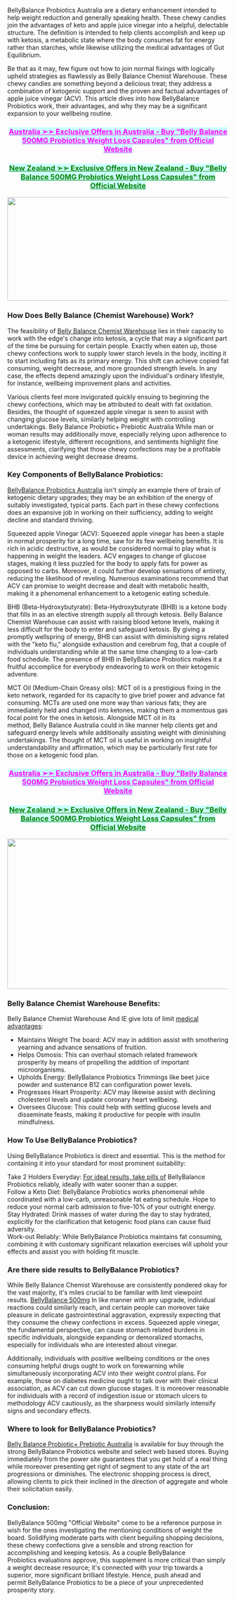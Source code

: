 <p>BellyBalance&nbsp;Probiotics Australia&nbsp;are a dietary enhancement intended to help weight reduction and generally speaking health. These chewy candies join the advantages of keto and apple juice vinegar into a helpful, delectable structure. The definition is intended to help clients accomplish and keep up with ketosis, a metabolic state where the body consumes fat for energy rather than starches, while likewise utilizing the medical advantages of Gut Equilibrium.</p>
<p>Be that as it may, few figure out how to join normal fixings with logically upheld strategies as flawlessly as&nbsp;Belly Balance Chemist Warehouse. These chewy candies are something beyond a delicious treat; they address a combination of ketogenic support and the proven and factual advantages of apple juice vinegar (ACV). This article dives into how&nbsp;BellyBalance Probiotics&nbsp;work, their advantages, and why they may be a significant expansion to your wellbeing routine.</p>
<h3 style="text-align: center;"><span style="background-color: #ccffff; color: #ff00ff;"><a style="background-color: #ccffff; color: #ff00ff;" href="https://au-bellybalance.com/get/bellybalance/">Australia ➢➢ Exclusive Offers in Australia - Buy "Belly Balance 500MG Probiotics Weight Loss Capsules" from Official Website</a></span></h3>
<h3 style="text-align: center;"><span style="background-color: #ccffff; color: #008000;"><a style="background-color: #ccffff; color: #008000;" href="https://au-bellybalance.com/get/bellybalance-nz/">New Zealand ➢➢ Exclusive Offers in New Zealand - Buy "Belly Balance 500MG Probiotics Weight Loss Capsules" from Official Website</a></span></h3>
<div class="separator"><a href="https://au-bellybalance.com/get/bellybalance/"><img style="display: block; margin-left: auto; margin-right: auto;" src="https://blogger.googleusercontent.com/img/b/R29vZ2xl/AVvXsEjD9g-hhgW8cdjNj-hvZmipVCjxiJwBVD9LHTjIk3SPYoz5ix6l89D2q60boyXViMoi77LNv51l4VzBYtVMTq2RJAWBRQg9MYwu0s20_Itr_qnqHuvfdaWt9Sf7qhEHyBZQX8Hg1uwvRKyWlrEvAlH7x2yv1w_e-aibNy-nW1_pJ-8jCdji3Q7Z-Vgaxs5u/w640-h236/BellyBalance%20500mg01.jpeg" alt="" width="640" height="236" border="0" data-original-height="315" data-original-width="851" /></a></div>
<h3><strong>How Does&nbsp;Belly Balance (Chemist Warehouse)&nbsp;Work?</strong></h3>
<p>The feasibility of&nbsp;<a href="https://au-bellybalance.com/belly-balance-chemist-warehouse/">Belly Balance Chemist Warehouse</a>&nbsp;lies in their capacity to work with the edge's change into ketosis, a cycle that may a significant part of the time be pursuing for certain people. Exactly when eaten up, those chewy confections work to supply lower starch levels in the body, inciting it to start including fats as its primary energy. This shift can achieve copied fat consuming, weight decrease, and more grounded strength levels. In any case, the effects depend amazingly upon the individual's ordinary lifestyle, for instance, wellbeing improvement plans and activities.</p>
<p>Various clients feel more invigorated quickly ensuing to beginning the chewy confections, which may be attributed to dealt with fat oxidation. Besides, the thought of squeezed apple vinegar is seen to assist with changing glucose levels, similarly helping weight with controlling undertakings.&nbsp;Belly&nbsp;Balance&nbsp;Probiotic+ Prebiotic Australia&nbsp;While man or woman results may additionally move, especially relying upon adherence to a ketogenic lifestyle, different recognitions, and sentiments highlight fine assessments, clarifying that those chewy confections may be a profitable device in achieving weight decrease dreams.</p>
<h3><strong>Key Components of&nbsp;BellyBalance Probiotics:</strong></h3>
<p><a href="https://academly.org/belly-balance/">BellyBalance Probiotics Australia</a>&nbsp;isn't simply an example there of brain of ketogenic dietary upgrades; they may be an exhibition of the energy of suitably investigated, typical parts. Each part in these chewy confections does an expansive job in working on their sufficiency, adding to weight decline and standard thriving.</p>
<p>Squeezed apple Vinegar (ACV): Squeezed apple vinegar has been a staple in normal prosperity for a long time, saw for its few wellbeing benefits. It is rich in acidic destructive, as would be considered normal to play what is happening in weight the leaders. ACV engages to change of glucose stages, making it less puzzled for the body to apply fats for power as opposed to carbs. Moreover, it could further develop sensations of entirety, reducing the likelihood of reveling. Numerous examinations recommend that ACV can promise to weight decrease and dealt with metabolic health, making it a phenomenal enhancement to a ketogenic eating schedule.</p>
<p>BHB (Beta-Hydroxybutyrate): Beta-Hydroxybutyrate (BHB) is a ketone body that fills in as an elective strength supply all through ketosis.&nbsp;Belly Balance Chemist Warehouse&nbsp;can assist with raising blood ketone levels, making it less difficult for the body to enter and safeguard ketosis. By giving a promptly wellspring of energy, BHB can assist with diminishing signs related with the "keto flu," alongside exhaustion and cerebrum fog, that a couple of individuals understanding while at the same time changing to a low-carb food schedule. The presence of BHB in&nbsp;BellyBalance Probiotics&nbsp;makes it a fruitful accomplice for everybody endeavoring to work on their ketogenic adventure.</p>
<p>MCT Oil (Medium-Chain Greasy oils): MCT oil is a prestigious fixing in the keto network, regarded for its capacity to give brief power and advance fat consuming. MCTs are used one more way than various fats; they are immediately held and changed into ketones, making them a momentous gas focal point for the ones in ketosis. Alongside MCT oil in its method,&nbsp;Belly&nbsp;Balance&nbsp;Australia&nbsp;could in like manner help clients get and safeguard energy levels while additionally assisting weight with diminishing undertakings. The thought of MCT oil is useful in working on insightful understandability and affirmation, which may be particularly first rate for those on a ketogenic food plan.</p>
<h3 style="text-align: center;"><span style="background-color: #ccffff; color: #ff00ff;"><a style="background-color: #ccffff; color: #ff00ff;" href="https://au-bellybalance.com/get/bellybalance/">Australia ➢➢ Exclusive Offers in Australia - Buy "Belly Balance 500MG Probiotics Weight Loss Capsules" from Official Website</a></span></h3>
<h3 style="text-align: center;"><span style="background-color: #ccffff; color: #008000;"><a style="background-color: #ccffff; color: #008000;" href="https://au-bellybalance.com/get/bellybalance-nz/">New Zealand ➢➢ Exclusive Offers in New Zealand - Buy "Belly Balance 500MG Probiotics Weight Loss Capsules" from Official Website</a></span></h3>
<div class="separator"><a href="https://au-bellybalance.com/get/bellybalance/"><img style="display: block; margin-left: auto; margin-right: auto;" src="https://blogger.googleusercontent.com/img/b/R29vZ2xl/AVvXsEiSCiN7zaVR1qMV_AN64Dcke7BUKtGtTARyWdZWclPWbXJlNPXN_fttH4O-sxYwFAGqRf6h_-Pq_DdgERGOgyy7dyVBz51eDnk1tLCZ83KGp0KHLnHl9lxy7ZaAB_hqhS3w7Ok2tSUICSf3AsPY29wUubu2sbib2qm-Fz0KkiEYpD36uBQ2-9hiqopq7lVR/w640-h342/BellyBalance%20500MG3rd.PNG" alt="" width="640" height="342" border="0" data-original-height="226" data-original-width="423" /></a></div>
<h3><strong>Belly Balance Chemist Warehouse Benefits:</strong></h3>
<p>Belly Balance Chemist Warehouse&nbsp;And IE give lots of limit&nbsp;<a href="https://manna-flux-ultra.com/">medical advantages</a>:</p>
<ul>
<li>Maintains Weight The board: ACV may in addition assist with smothering yearning and advance sensations of fruition.</li>
<li>Helps Osmosis: This can overhaul stomach related framework prosperity by means of propelling the addition of important microorganisms.</li>
<li>Upholds Energy:&nbsp;BellyBalance Probiotics&nbsp;Trimmings like beet juice powder and sustenance B12 can configuration power levels.</li>
<li>Progresses Heart Prosperity: ACV may likewise assist with declining cholesterol levels and update coronary heart wellbeing.</li>
<li>Oversees Glucose: This could help with settling glucose levels and disseminate feasts, making it productive for people with insulin mindfulness.</li>
</ul>
<h3>How To Use&nbsp;BellyBalance Probiotics?</h3>
<p>Using&nbsp;BellyBalance Probiotics&nbsp;is direct and essential. This is the method for containing it into your standard for most prominent suitability:</p>
<p>Take 2 Holders Everyday:&nbsp;<a href="https://tremetagremover.com/">For ideal results, take pills of</a>&nbsp;BellyBalance Probiotics&nbsp;reliably, ideally with water sooner than a supper.<br />Follow a Keto Diet:&nbsp;BellyBalance Probiotics&nbsp;works phenomenal while coordinated with a low-carb, unreasonable fat eating schedule. Hope to reduce your normal carb admission to five-10% of your outright energy.<br />Stay Hydrated: Drink masses of water during the day to stay hydrated, explicitly for the clarification that ketogenic food plans can cause fluid adversity.<br />Work-out Reliably: While&nbsp;BellyBalance Probiotics&nbsp;maintains fat consuming, combining it with customary significant relaxation exercises will uphold your effects and assist you with holding fit muscle.</p>
<h3><strong>Are there side results to&nbsp;BellyBalance Probiotics?</strong></h3>
<p>While&nbsp;Belly Balance Chemist Warehouse&nbsp;are consistently pondered okay for the vast majority, it's miles crucial to be familiar with limit viewpoint results.&nbsp;<a href="https://academly.org/belly-balance/">BellyBalance 500mg</a>&nbsp;In like manner with any upgrade, individual reactions could similarly reach, and certain people can moreover take pleasure in delicate gastrointestinal aggravation, expressly expecting that they consume the chewy confections in excess. Squeezed apple vinegar, the fundamental perspective, can cause stomach related burdens in specific individuals, alongside expanding or demoralized stomachs, especially for individuals who are interested about vinegar.</p>
<p>Additionally, individuals with positive wellbeing conditions or the ones consuming helpful drugs ought to work on forewarning while simultaneously incorporating ACV into their weight control plans. For example, those on diabetes medicine ought to talk over with their clinical association, as ACV can cut down glucose stages. It is moreover reasonable for individuals with a record of indigestion issue or stomach ulcers to methodology ACV cautiously, as the sharpness would similarly intensify signs and secondary effects.</p>
<h3><strong>Where to look for&nbsp;BellyBalance Probiotics?</strong></h3>
<p><a href="https://au-bellybalance.com/belly-balance-chemist-warehouse/">Belly&nbsp;Balance&nbsp;Probiotic+ Prebiotic Australia</a>&nbsp;is available for buy through the strong&nbsp;BellyBalance Probiotics&nbsp;website and select web based stores. Buying immediately from the power site guarantees that you get hold of a real thing while moreover presenting get right of segment to any state of the art progressions or diminishes. The electronic shopping process is direct, allowing clients to pick their inclined in the direction of aggregate and whole their solicitation easily.</p>
<h3>Conclusion:</h3>
<p>BellyBalance 500mg "Official&nbsp;Website"&nbsp;come to be a reference purpose in wish for the ones investigating the mentioning conditions of weight the board. Solidifying moderate parts with client beguiling shopping decisions, these chewy confections give a sensible and strong reaction for accomplishing and keeping ketosis. As a couple&nbsp;BellyBalance Probiotics&nbsp;evaluations approve, this supplement is more critical than simply a weight decrease resource; it's connected with your trip towards a superior, more significant brilliant lifestyle. Hence, push ahead and permit&nbsp;BellyBalance Probiotics&nbsp;to be a piece of your unprecedented prosperity story.</p>
<p>&nbsp;</p>
<p>&nbsp;</p>
<p>&nbsp;</p>
<p>&nbsp;</p>
<p>&nbsp;</p>
